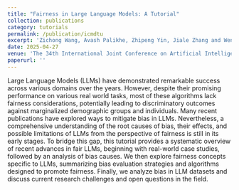 ```yaml
---
title: "Fairness in Large Language Models: A Tutorial"
collection: publications
category: tutorials
permalink: /publication/icmdtu
excerpt: 'Zichong Wang, Avash Palikhe, Zhipeng Yin, Jiale Zhang and Wenbin Zhang'
date: 2025-04-27
venue: 'The 34th International Joint Conference on Artificial Intelligence (IJCAI), 2025'
paperurl: ''
---
```


Large Language Models (LLMs) have demonstrated remarkable success across various domains over the years. However, despite their promising performance on various real world tasks, most of these algorithms lack fairness considerations, potentially leading to discriminatory outcomes against marginalized demographic groups and individuals. Many recent publications have explored ways to mitigate bias in LLMs. Nevertheless, a comprehensive understanding of the root causes of bias, their effects, and possible limitations of LLMs from the perspective of fairness is still in its early stages. To bridge this gap, this tutorial provides a systematic overview of recent advances in fair LLMs, beginning with real-world case studies, followed by an analysis of bias causes. We then explore fairness concepts specific to LLMs, summarizing bias evaluation strategies and algorithms designed to promote fairness. Finally, we analyze bias in LLM datasets and discuss current research challenges and open questions in the field.